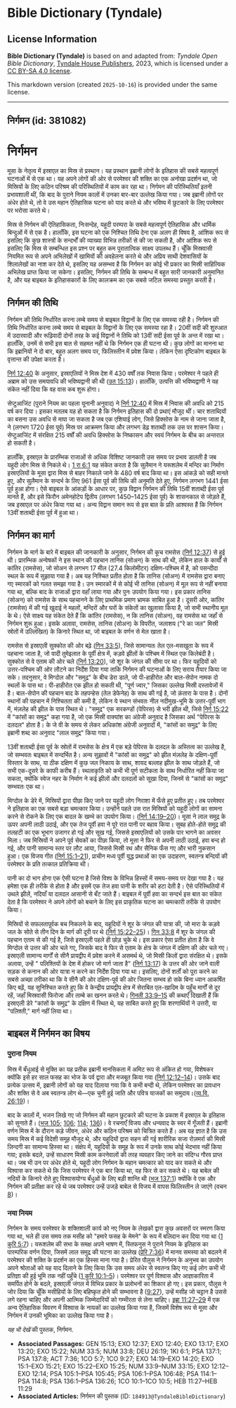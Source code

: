 # Bible Dictionary (Tyndale)

## License Information

**Bible Dictionary (Tyndale)** is based on and adapted from: _Tyndale Open Bible Dictionary_, [Tyndale House Publishers](https://tyndaleopenresources.com/), 2023, which is licensed under a [CC BY-SA 4.0 license](https://creativecommons.org/licenses/by-sa/4.0/legalcode.en).

This markdown version (created `2025-10-16`) is provided under the same license.



--------------------------------

## निर्गमन (id: 381082)

निर्गमन
=======

मूसा के नेतृत्व में इस्राएल का मिस्र से प्रस्थान। यह प्रस्थान इब्रानी लोगों के इतिहास की सबसे महत्वपूर्ण घटनाओं में से एक था। यह अपने लोगों की ओर से परमेश्वर की शक्ति का एक अनोखा प्रदर्शन था, जो मिस्रियों के लिए कठिन परिश्रम की परिस्थितियों में काम कर रहा था। निर्गमन की परिस्थितियाँ इतनी प्रभावशाली थीं, कि बाद के पुराने नियम कालों में उनका बार\-बार उल्लेख किया गया। जब इब्रानी लोगों पर अंधेर होते थे, तो वे उस महान ऐतिहासिक घटना को याद करते थे और भविष्य में छुटकारे के लिए परमेश्वर पर भरोसा करते थे।

मिस्र से निर्गमन की ऐतिहासिकता, निःसन्देह, यहूदी परम्परा के सबसे महत्वपूर्ण ऐतिहासिक और धार्मिक बिन्दुओं में से एक है। हालाँकि, इस घटना को एक निश्चित तिथि देना एक अलग ही विषय है, आंशिक रूप से इसलिए कि कुछ शास्त्रों के सन्दर्भों की व्याख्या विभिन्न तरीकों से की जा सकती है, और आंशिक रूप से इसलिए कि मिस्र से सम्बन्धित इस प्रश्न पर बहुत कम पुरातात्विक साक्ष्य उपलब्ध हैं। चूँकि मिस्रवासी नियमित रूप से अपने अभिलेखों में खामियों की अवहेलना करते थे और अप्रिय साथी देशवासियों के शिलालेखों का नाश कर देते थे, इसलिए यह असम्भव है कि निर्गमन का कोई भी प्रकार का मिस्री साहित्यिक अभिलेख प्राप्त किया जा सकेगा। इसलिए, निर्गमन की तिथि के सम्बन्ध में बहुत सारी जानकारी अनुमानित है, और यह बाइबल के इतिहासकारों के लिए कालक्रम का एक सबसे जटिल समस्या प्रस्तुत करती है।

निर्गमन की तिथि
---------------

निर्गमन की तिथि निर्धारित करना लम्बे समय से बाइबल विद्वानों के लिए एक समस्या रही है। निर्गमन की तिथि निर्धारित करना लम्बे समय से बाइबल के विद्वानों के लिए एक समस्या रहा है। 20वीं सदी की शुरुआत में उदारवादी और रूढ़िवादी दोनों तरह के कई विद्वानों ने तिथि को 13वीं सदी ईसा पूर्व के अन्त में रखा था। हालाँकि, उनमें से सभी इस बात से सहमत नहीं थे कि निर्गमन एक ही घटना थी। कुछ लोगों का मानना था कि इब्रानियों ने दो बार, बहुत अलग समय पर, फिलिस्तीन में प्रवेश किया। लेकिन ऐसा दृष्टिकोण बाइबल के वृत्तान्त की उपेक्षा करता है।

[निर्ग 12:40](https://ref.ly/Exod12:40) के अनुसार, इस्राएलियों ने मिस्र देश में 430 वर्षों तक निवास किया। परमेश्वर ने पहले ही अब्राम को उस समयावधि की भविष्यद्वानी की थी ([उत 15:13](https://ref.ly/Gen15:13))। हालाँकि, उत्पत्ति की भविष्यद्वाणी ने यह संकेत नहीं दिया कि वह वास कब शुरू होगा।

सेप्टुआजिंट (पुराने नियम का पहला यूनानी अनुवाद) ने [निर्ग 12:40](https://ref.ly/Exod12:40) में मिस्र में निवास की अवधि को 215 वर्ष कर दिया। इसका मतलब यह हो सकता है कि निर्गमन इतिहास की दो प्रथाएं मौजूद थीं। चार शताब्दियों का बसना उस अवधि से मापा जा सकता है जब एक एशियाई लोग, जिसे हिक्सोस के नाम से जाना जाता है, ने (लगभग 1720 ईसा पूर्व) मिस्र पर आक्रमण किया और लगभग डेढ़ शताब्दी तक उस पर शासन किया। सेप्टुआजिंट में संरक्षित 215 वर्षों की अवधि हिक्सोस के निष्कासन और स्वयं निर्गमन के बीच का अन्तराल हो सकती है।

हालाँकि, इस्राएल के प्रारम्भिक राजाओं से अधिक विशिष्ट जानकारी उस समय पर प्रभाव डालती है जब यहूदी लोग मिस्र से निकले थे। [1 रा 6:1](https://ref.ly/1Kgs6:1) यह संकेत करता है कि सुलैमान ने यरूशलेम में मन्दिर का निर्माण इस्राएलियों के मूसा द्वारा मिस्र से बाहर निकाले जाने के 480 वर्ष बाद किया था। इस आंकड़े को सही मानते हुए, और सुलैमान के सन्दर्भ के लिए 961 ईसा पूर्व की तिथि की अनुमति देते हुए, निर्गमन लगभग 1441 ईसा पूर्व हुआ होगा। ऐसे बाइबल के आंकड़ों के आधार पर, कुछ विद्वान निर्गमन की तिथि 15वीं शताब्दी ईसा पूर्व मानते हैं, और इसे फिरौन अमेनहोटेप द्वितीय (लगभग 1450–1425 ईसा पूर्व) के शासनकाल से जोड़ते हैं, जब इस्राएल पर अंधेर किया गया था। अन्य विद्वान समान रूप से इस बात के प्रति आश्वस्त हैं कि निर्गमन 13वीं शताब्दी ईसा पूर्व में हुआ था।

निर्गमन का मार्ग
----------------

निर्गमन के मार्ग के बारे में बाइबल की जानकारी के अनुसार, निर्गमन की कूच रामसेस ([निर्ग 12:37](https://ref.ly/Exod12:37)) से हुई थी। प्रारम्भिक अन्वेषकों ने इस स्थान की पहचान तानिस (सोअन) के साथ की थी, लेकिन हाल के कार्यों से कांतिर (रामसेस), जो सोअन से लगभग 17 मील (27\.4 किलोमीटर) दक्षिण\-पश्चिम में है, को पसन्दीदा स्थल के रूप में सुझाया गया है। अब यह निश्चित प्रतीत होता है कि तानिस (सोअन) में रामसेस द्वारा बनाए गए स्मारकों को गलत समझा गया है। उन स्मारकों में से कोई भी तानिस (सोअन) में मूल रूप से नहीं बनाया गया था, बल्कि बाद के राजाओं द्वारा वहाँ लाया गया और पुनः उपयोग किया गया। इस प्रकार तानिस (सोअन) को रामसेस के साथ पहचानने के लिए प्राथमिक प्रमाण भ्रामक साबित हुआ है। दूसरी ओर, कांतिर (रामसेस) में की गई खुदाई ने महलों, मन्दिरों और घरों के संकेतों का खुलासा किया है, जो सभी स्थानीय मूल के थे। ऐसे साक्ष्य यह संकेत देते हैं कि कांतिर (रामसेस), न कि तानिस (सोअन), वह रामसेस था जहाँ से निर्गमन शुरू हुआ। इसके अलावा, रामसेस, तानिस (सोअन) के विपरीत, जलाशय ("रे का जल" मिस्री स्रोतों में उल्लिखित) के किनारे स्थित था, जो बाइबल के वर्णन से मेल खाता है।

रामसेस से इस्राएली सुक्कोत की ओर बढ़े ([गिन 33:5](https://ref.ly/Num33:5)), जिसे सामान्यतः तेल एल\-मसखुता के रूप में पहचाना जाता है, जो वादी तुमेइलात के पूर्वी क्षेत्र में, कड़वे झीलों के पश्चिम में स्थित एक किलेबंदी है। सुक्कोत से वे एताम की ओर चले ([निर्ग 13:20](https://ref.ly/Exod13:20)), जो शूर के जंगल की सीमा पर था। फिर यहूदियों को उत्तर\-पश्चिम की ओर लौटने का निर्देश दिया गया ताकि निर्गमन की घटनाओं के लिए सराय तैयार किया जा सके। तदनुसार, वे मिग्दोल और "समुद्र" के बीच डेरा डाले, जो पी\-हाहीरोत और बाल\-सेपोन नामक दो स्थलों के पास था। पी\-हाहीरोत एक झील हो सकती थी, "पूर्ण ज्वार," जिसका उल्लेख मिस्री दस्तावेजों में है। बाल\-सेपोन की पहचान बाद के तहपन्हेस (तेल डेफेनेह) के साथ की गई है, जो क़ंतारा के पास है। दोनों स्थानों की पहचान में निश्चितता की कमी है, लेकिन ये स्थान संभवतः नील नदीमुख\-भूमि के उत्तर\-पूर्वी भाग में, मंज़लेह की झील के पास स्थित थे। "समुद्र" एक सरकण्डों (पेपिरस) से भरी झील थी, जिसे [निर्ग 15:22](https://ref.ly/Exod15:22) में "कांसों का समुद्र" कहा गया है, जो एक मिस्री वाक्यांश का अंग्रेजी अनुवाद है जिसका अर्थ "पेपिरस के दलदल" होता है। के जे वी के समय से लेकर अधिकांश अंग्रेजी अनुवादों में, "कांसों का समुद्र" के लिए इब्रानी शब्द का अनुवाद "लाल समुद्र" किया गया।

13वीं शताब्दी ईसा पूर्व के स्रोतों में रामसेस के क्षेत्र में एक बड़े पेपिरस के दलदल के अस्तित्व का उल्लेख है, जो सम्भवतः बाइबल में सन्दर्भित है। अन्य सुझावों में "कांसों का समुद्र" को झील मंज़लेह के दक्षिण\-पूर्वी विस्तार के साथ, या ठीक दक्षिण में कुछ जल निकाय के साथ, शायद बल्लाह झील के साथ जोड़ते हैं, जो सभी एक\-दूसरे के काफी करीब हैं। स्थलाकृति को कभी भी पूर्ण सटीकता के साथ निर्धारित नहीं किया जा सकता, क्योंकि स्वेज नहर के निर्माण ने कई झीलों और दलदलों को सूखा दिया, जिनमें से "कांसों का समुद्र" सम्भवतः एक था।

मिग्दोल के डेरे में, मिस्रियों द्वारा पीछा किए जाने पर यहूदी लोग निराशा में फँसे हुए प्रतीत हुए। तब परमेश्वर ने इतिहास का एक सबसे बड़ा चमत्कार किया। उन्होंने पहले उस रात मिस्रियों को यहूदी लोगों का सामना करने से रोकने के लिए एक बादल के खम्भे का उपयोग किया। ([निर्ग 14:19–20](https://ref.ly/Exod14:19-Exod14:20))। मूसा ने लाल समुद्र के ऊपर अपनी लाठी उठाई, और एक तेज पूर्वी हवा ने पूरे रात पानी पर बहाव किया। सुबह होते\-होते समुद्र की तलहटी का एक भूभाग उजागर हो गई और सूख गई, जिससे इस्राएलियों को उसके पार भागने का अवसर मिला। जब मिस्रियों ने अपने पूर्व सेवकों का पीछा किया, तो मूसा ने फिर से अपनी लाठी उठाई, हवा बन्द हो गई, और पानी सामान्य स्तर पर लौट आया, जिससे मिस्री रथ और सैनिक फँस गए और भारी नुकसान हुआ। एक विजय गीत ([निर्ग 15:1–21](https://ref.ly/Exod15:1-Exod15:21)), प्राचीन मध्य पूर्वी युद्ध प्रथाओं का एक उदाहरण, स्वतन्त्र बन्दियों की परमेश्वर के प्रति तत्काल प्रतिक्रिया थी।

पानी का दो भाग होना एक ऐसी घटना है जिसे विश्व के विभिन्न हिस्सों में समय\-समय पर देखा गया है। यह हमेशा एक ही तरीके से होता है और इसमें एक तेज हवा पानी के शरीर को हटा देती है। ऐसे परिस्थितियों में उथले झीलें, नदियाँ या दलदल आसानी से बँट जाते हैं। बाइबल में पूर्वी हवा का सन्दर्भ इस बात का संकेत देता है कि परमेश्वर ने अपने लोगों को बचाने के लिए इस प्राकृतिक घटना का चमत्कारी तरीके से उपयोग किया।

मिस्रियों से सफलतापूर्वक बच निकलने के बाद, यहूदियों ने शूर के जंगल की यात्रा की, जो मारा के कड़वे जल के सोते से तीन दिन के मार्ग की दूरी पर थे ([निर्ग 15:22–25](https://ref.ly/Exod15:22-Exod15:25))। [गिन 33:8](https://ref.ly/Num33:8) में शूर के जंगल की पहचान एताम से की गई है, जिसे इस्राएली पहले ही छोड़ चुके थे। इस प्रकार ऐसा प्रतीत होता है कि वे मिग्दोल से उत्तर की ओर चले गए, जिसके बाद वे फिर से एताम के क्षेत्र के जंगल में दक्षिण की ओर चले गए। इस्राएली सामान्य मार्गों से सीनै प्रायद्वीप में प्रवेश करने में असमर्थ थे, जो मिस्री किलों द्वारा संरक्षित थे। इसके अलावा, उन्हें " पलिश्तियों के देश में होकर जो मार्ग जाता है" ([निर्ग 13:17](https://ref.ly/Exod13:17)) के उत्तर की ओर जाने वाली सड़क से कनान की ओर यात्रा न करने का निर्देश दिया गया था। इसलिए, दोनों शर्तों को पूरा करने का सबसे अच्छा तरीका था कि वे सीनै की ओर दक्षिण\-पूर्व की ओर जितना सम्भव हो सके बिना ध्यान आकर्षित किए बढ़ें, यह सुनिश्चित करते हुए कि वे केन्द्रीय प्रायद्वीप क्षेत्र में सेराबित एल\-खादिम के पहुँच मार्गों से दूर रहें, जहाँ मिस्रवासी फिरोजा और ताम्बे का खनन करते थे। [गिनती 33:9–15](https://ref.ly/Num33:9-Num33:15) की कथाएँ दिखाती हैं कि इस्राएली डेरे "कांसों के समुद्र" के दक्षिण में स्थित थे, यह साबित करते हुए कि शरणार्थियों ने उत्तरी, या "पलिश्ती," मार्ग नहीं लिया था।

बाइबल में निर्गमन का विषय
-------------------------

### पुराना नियम

मिस्र में बँधुआई से मुक्ति का यह प्रतीक इब्रानी मानसिकता में अमिट रूप से अंकित हो गया, विशेषकर क्योंकि इसे हर साल फसह का भोज के पर्व द्वारा और मजबूत किया गया ([निर्ग 12:12–14](https://ref.ly/Exod12:12-Exod12:14))। उसके बाद प्रत्येक उत्सव में, इब्रानी लोगों को यह याद दिलाया गया कि वे कभी बन्दी थे, लेकिन परमेश्वर का प्रावधान और शक्ति से वे अब स्वतन्त्र लोग थे—एक चुनी हुई जाति और पवित्र याजकों का समुदाय।([व्य.वि. 26:19](https://ref.ly/Deut26:19))।

बाद के कालों में, भजन लिखे गए जो निर्गमन की महान छुटकारे की घटना के प्रकाश में इस्राएल के इतिहास को सुनाते हैं। ([भज 105](https://ref.ly/Ps105:1-Ps105:45); [106](https://ref.ly/Ps106:1-Ps106:48); [114](https://ref.ly/Ps114:1-Ps114:8); [136](https://ref.ly/Ps136:1-Ps136:26))। वे रचनाएँ विजय और धन्यवाद के स्वर में गूँजती हैं। इब्रानी वर्णन मिस्र में के दौरान कड़े जीवन, अंधेर और कठिन परिश्रम को चित्रित करते हैं। अब यह ज्ञात है कि उस समय मिस्र में कई विदेशी समूह मौजूद थे, और यहूदियों द्वारा सहन की गई शारीरिक सजा रोज़मर्रा की मिस्री ज़िन्दगी का सामान्य हिस्सा था। संक्षेप में, यहूदियों के समूह के रूप में उनके साथ कोई भेदभाव नहीं किया गया; इसके बदले, उन्हें साधारण मिस्री काम करनेवालों की तरह व्यवहार किए जाने का संदिग्ध गौरव प्राप्त था। जब भी उन पर अंधेर होते थे, यहूदी लोग निर्गमन के महान चमत्कार को याद कर सकते थे और विश्वास कर सकते थे कि जिस परमेश्वर ने एक बार किया था, वह फिर से कर सकते थे। यह बाबेल की नदियों के किनारे रोते हुए विश्वासयोग्य बँधुओं के लिए बड़ी शान्ति थी ([भज 137:1](https://ref.ly/Ps137:1)) क्योंकि वे एक और निर्गमन की प्रतीक्षा कर रहे थे जब परमेश्वर उन्हें उजड़े बाबेल से विजय में वापस फिलिस्तीन ले जाएंगे (वचन [8](https://ref.ly/Ps137:8))।

### नया नियम

निर्गमन के समय परमेश्वर के शक्तिशाली कार्य को नए नियम के लेखकों द्वारा कुछ अवसरों पर स्मरण किया गया था, भले ही उस समय तक मसीह को "हमारे फसह के मेमने" के रूप में बलिदान कर दिया गया था ([1 कुरि 5:7](https://ref.ly/1Cor5:7))। यरूशलेम की सभा के समक्ष अपने भाषण में, स्तिफनुस ने पुराने नियम के इतिहास का पारम्परिक वर्णन दिया, जिसमें लाल समुद्र की घटना का उल्लेख ([प्रेरि 7:36](https://ref.ly/Acts7:36)) में मानव समस्या को बदलने में परमेश्वर की शक्ति के प्रदर्शन का एक हिस्सा माना गया है। प्रेरित पौलुस ने निर्गमन के अनुभव का उपयोग अपने श्रोताओं को यह याद दिलाने के लिए किया कि उस समय अंधेर से स्वतन्त्र किए गए कई लोग कभी भी प्रतिज्ञा की हुई भूमि तक नहीं पहुँचे ([1 कुरि 10:1–5](https://ref.ly/1Cor10:1-1Cor10:5))। परमेश्वर पर पूर्ण विश्वास और आज्ञाकारिता में समर्पित होने के बदले, इस्राएली जंगल में विभिन्न प्रकार के प्रलोभनों का शिकार हो गए। इस प्रकार, पौलुस ने जोर दिया कि चूँकि मसीहियों के लिए बहिष्कृत होने की सम्भावना है ([9:27](https://ref.ly/1Cor9:27)), उन्हें मसीह जो चट्टान है उससे लगे रहना चाहिए और अपनी आत्मिक जिम्मेदारियों को गम्भीरता से लेना चाहिए। [इब्रा 11:27–29](https://ref.ly/Heb11:27-Heb11:29) में एक अन्य ऐतिहासिक विवरण में विश्वास के नायकों का उल्लेख किया गया है, जिसमें विशेष रूप से मूसा और निर्गमन में उनकी भूमिका का उल्लेख किया गया है।

*यह भी देखें* की पुस्तक, निर्गमन.

* **Associated Passages:** GEN 15:13; EXO 12:37; EXO 12:40; EXO 13:17; EXO 13:20; EXO 15:22; NUM 33:5; NUM 33:8; DEU 26:19; 1KI 6:1; PSA 137:1; PSA 137:8; ACT 7:36; 1CO 5:7; 1CO 9:27; EXO 14:19–EXO 14:20; EXO 15:1–EXO 15:21; EXO 15:22–EXO 15:25; NUM 33:9–NUM 33:15; EXO 12:12–EXO 12:14; PSA 105:1–PSA 105:45; PSA 106:1–PSA 106:48; PSA 114:1–PSA 114:8; PSA 136:1–PSA 136:26; 1CO 10:1–1CO 10:5; HEB 11:27–HEB 11:29
* **Associated Articles:** निर्गमन की पुस्तक  (ID: `184913@TyndaleBibleDictionary`)

